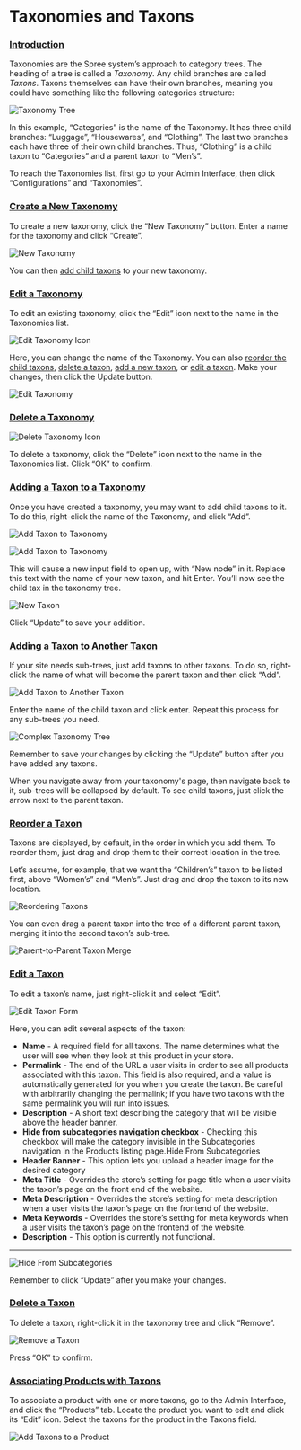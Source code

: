 # Taxonomies and Taxons

### [Introduction](taxonomies-and-taxons.md#introduction) <a href="#introduction" id="introduction"></a>

Taxonomies are the Spree system’s approach to category trees. The heading of a tree is called a _Taxonomy_. Any child branches are called _Taxons_. Taxons themselves can have their own branches, meaning you could have something like the following categories structure:

![Taxonomy Tree](<../.gitbook/assets/image (81).png>)

In this example, “Categories” is the name of the Taxonomy. It has three child branches: “Luggage”, “Housewares”, and “Clothing”. The last two branches each have three of their own child branches. Thus, “Clothing” is a child taxon to “Categories” and a parent taxon to “Men’s”.

To reach the Taxonomies list, first go to your Admin Interface, then click “Configurations” and “Taxonomies”.

### [Create a New Taxonomy](taxonomies-and-taxons.md#create-a-new-taxonomy) <a href="#create-a-new-taxonomy" id="create-a-new-taxonomy"></a>

To create a new taxonomy, click the “New Taxonomy” button. Enter a name for the taxonomy and click “Create”.

![New Taxonomy](<../.gitbook/assets/image (118).png>)

You can then [add child taxons](taxonomies-and-taxons.md#adding-a-taxon-to-a-taxonomy) to your new taxonomy.

### [Edit a Taxonomy](taxonomies-and-taxons.md#edit-a-taxonomy) <a href="#edit-a-taxonomy" id="edit-a-taxonomy"></a>

To edit an existing taxonomy, click the “Edit” icon next to the name in the Taxonomies list.

![Edit Taxonomy Icon](<../.gitbook/assets/image (112).png>)

Here, you can change the name of the Taxonomy. You can also [reorder the child taxons](taxonomies-and-taxons.md#reorder-a-taxon), [delete a taxon](taxonomies-and-taxons.md#delete-a-taxon), [add a new taxon](taxonomies-and-taxons.md#adding-a-taxon-to-a-taxonomy), or [edit a taxon](taxonomies-and-taxons.md#edit-a-taxon). Make your changes, then click the Update button.

![Edit Taxonomy](https://guides.spreecommerce.org/static/7e812849c6e36548be7a24fd40845a9c/33bac/edit\_taxonomy.jpg)

### [Delete a Taxonomy](taxonomies-and-taxons.md#delete-a-taxonomy) <a href="#delete-a-taxonomy" id="delete-a-taxonomy"></a>

![Delete Taxonomy Icon](<../.gitbook/assets/image (117).png>)

To delete a taxonomy, click the “Delete” icon next to the name in the Taxonomies list. Click “OK” to confirm.

### [Adding a Taxon to a Taxonomy](taxonomies-and-taxons.md#adding-a-taxon-to-a-taxonomy) <a href="#adding-a-taxon-to-a-taxonomy" id="adding-a-taxon-to-a-taxonomy"></a>

Once you have created a taxonomy, you may want to add child taxons to it. To do this, right-click the name of the Taxonomy, and click “Add”.

![Add Taxon to Taxonomy](<../.gitbook/assets/image (119).png>)

![Add Taxon to Taxonomy](https://guides.spreecommerce.org/static/2da0c21126242316ab424d4235fcc47b/ea4c8/add\_taxon\_to\_taxonomy.jpg)

This will cause a new input field to open up, with “New node” in it. Replace this text with the name of your new taxon, and hit Enter. You’ll now see the child tax in the taxonomy tree.

![New Taxon](<../.gitbook/assets/image (121).png>)

Click “Update” to save your addition.

### [Adding a Taxon to Another Taxon](taxonomies-and-taxons.md#adding-a-taxon-to-another-taxon) <a href="#adding-a-taxon-to-another-taxon" id="adding-a-taxon-to-another-taxon"></a>

If your site needs sub-trees, just add taxons to other taxons. To do so, right-click the name of what will become the parent taxon and then click “Add”.

![Add Taxon to Another Taxon](<../.gitbook/assets/image (115).png>)

Enter the name of the child taxon and click enter. Repeat this process for any sub-trees you need.

![Complex Taxonomy Tree](<../.gitbook/assets/image (120).png>)

Remember to save your changes by clicking the “Update” button after you have added any taxons.

When you navigate away from your taxonomy's page, then navigate back to it, sub-trees will be collapsed by default. To see child taxons, just click the arrow next to the parent taxon.

### [Reorder a Taxon](taxonomies-and-taxons.md#reorder-a-taxon) <a href="#reorder-a-taxon" id="reorder-a-taxon"></a>

Taxons are displayed, by default, in the order in which you add them. To reorder them, just drag and drop them to their correct location in the tree.

Let’s assume, for example, that we want the “Children’s” taxon to be listed first, above “Women’s” and “Men’s”. Just drag and drop the taxon to its new location.

![Reordering Taxons](<../.gitbook/assets/image (122).png>)

You can even drag a parent taxon into the tree of a different parent taxon, merging it into the second taxon’s sub-tree.

![Parent-to-Parent Taxon Merge](<../.gitbook/assets/image (108).png>)

### [Edit a Taxon](taxonomies-and-taxons.md#edit-a-taxon) <a href="#edit-a-taxon" id="edit-a-taxon"></a>

To edit a taxon’s name, just right-click it and select “Edit”.



![Edit Taxon Form](<../.gitbook/assets/image (113).png>)

Here, you can edit several aspects of the taxon:

* **Name** - A required field for all taxons. The name determines what the user will see when they look at this product in your store.
* **Permalink** - The end of the URL a user visits in order to see all products associated with this taxon. This field is also required, and a value is automatically generated for you when you create the taxon. Be careful with arbitrarily changing the permalink; if you have two taxons with the same permalink you will run into issues.
* **Description** - A short text describing the category that will be visible above the header banner.
* **Hide from subcategories navigation checkbox** - Checking this checkbox will make the category invisible in the Subcategories navigation in the Products listing page.Hide From Subcategories
* **Header Banner** - This option lets you upload a header image for the desired category
* **Meta Title** - Overrides the store’s setting for page title when a user visits the taxon’s page on the front end of the website.
* **Meta Description** - Overrides the store’s setting for meta description when a user visits the taxon’s page on the frontend of the website.
* **Meta Keywords** - Overrides the store’s setting for meta keywords when a user visits the taxon’s page on the frontend of the website.
* **Description** - This option is currently not functional.

****

![Hide From Subcategories](https://guides.spreecommerce.org/static/ef9cb1706bbc2c1aef504e69dccdf1e3/03ffe/hide\_from\_subcategories.jpg)

Remember to click “Update” after you make your changes.

### [Delete a Taxon](taxonomies-and-taxons.md#delete-a-taxon) <a href="#delete-a-taxon" id="delete-a-taxon"></a>

To delete a taxon, right-click it in the taxonomy tree and click “Remove”.

![Remove a Taxon](https://guides.spreecommerce.org/static/c10fe86e984085517bb383f4789439c7/b10e1/remove\_taxon.jpg)

Press “OK” to confirm.

### [Associating Products with Taxons](taxonomies-and-taxons.md#associating-products-with-taxons) <a href="#associating-products-with-taxons" id="associating-products-with-taxons"></a>

To associate a product with one or more taxons, go to the Admin Interface, and click the “Products” tab. Locate the product you want to edit and click its “Edit” icon. Select the taxons for the product in the Taxons field.

![Add Taxons to a Product](https://guides.spreecommerce.org/static/5fe199e6b4e26d94a2d86eb479bb30c9/f8495/add\_taxons\_to\_product.jpg)
